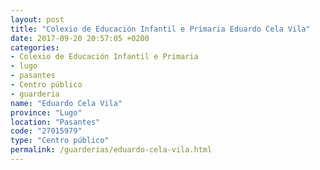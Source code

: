 ```yaml
---
layout: post
title: "Colexio de Educación Infantil e Primaria Eduardo Cela Vila"
date: 2017-09-20 20:57:05 +0200
categories:
- Colexio de Educación Infantil e Primaria
- lugo
- pasantes
- Centro público
- guarderia
name: "Eduardo Cela Vila"
province: "Lugo"
location: "Pasantes"
code: "27015979"
type: "Centro público"
permalink: /guarderias/eduardo-cela-vila.html
---
```

